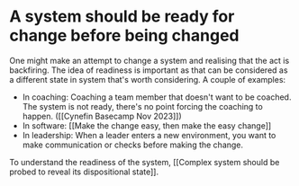 # A system should be ready for change before being changed
One might make an attempt to change a system and realising that the act is backfiring. The idea of readiness is important as that can be considered as a different state in system that's worth considering. A couple of examples:

- In coaching: Coaching a team member that doesn't want to be coached. The system is not ready, there's no point forcing the coaching to happen. ([[Cynefin Basecamp Nov 2023]])
- In software: [[Make the change easy, then make the easy change]]
- In leadership: When a leader enters a new environment, you want to make communication or checks before making the change.

To understand the readiness of the system, [[Complex system should be probed to reveal its dispositional state]].

<!-- #evergreen -->

<!-- {BearID:FBBB8100-951D-4193-98E2-2EF82FD13B1D} -->

